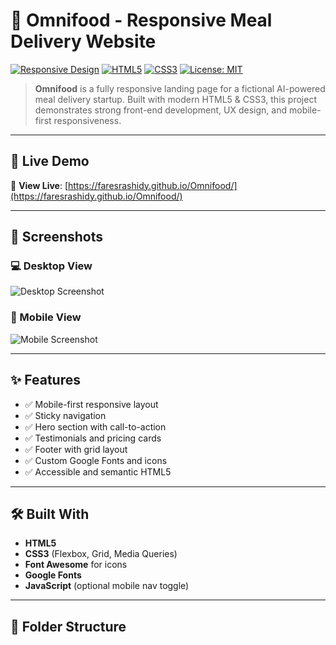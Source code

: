 # 🍱 Omnifood - Responsive Meal Delivery Website

[![Responsive Design](https://img.shields.io/badge/Responsive-Yes-00c853?style=flat&logo=css3)](#)
[![HTML5](https://img.shields.io/badge/HTML5-Implemented-E34F26?logo=html5&logoColor=white)](#)
[![CSS3](https://img.shields.io/badge/CSS3-Modern-1572B6?logo=css3&logoColor=white)](#)
[![License: MIT](https://img.shields.io/badge/License-MIT-yellow.svg)](#license)

> **Omnifood** is a fully responsive landing page for a fictional AI-powered meal delivery startup. Built with modern HTML5 & CSS3, this project demonstrates strong front-end development, UX design, and mobile-first responsiveness.

---

## 🚀 Live Demo

🔗 **View Live**: [https://faresrashidy.github.io/Omnifood/](https://faresrashidy.github.io/Omnifood/)

---

## 📸 Screenshots

### 💻 Desktop View

![Desktop Screenshot](./img/screenshot-desktop.png)

### 📱 Mobile View

![Mobile Screenshot](./img/screenshot-mobile.png)

---

## ✨ Features

- ✅ Mobile-first responsive layout
- ✅ Sticky navigation
- ✅ Hero section with call-to-action
- ✅ Testimonials and pricing cards
- ✅ Footer with grid layout
- ✅ Custom Google Fonts and icons
- ✅ Accessible and semantic HTML5

---

## 🛠️ Built With

- **HTML5**
- **CSS3** (Flexbox, Grid, Media Queries)
- **Font Awesome** for icons
- **Google Fonts**
- **JavaScript** (optional mobile nav toggle)

---

## 📁 Folder Structure
